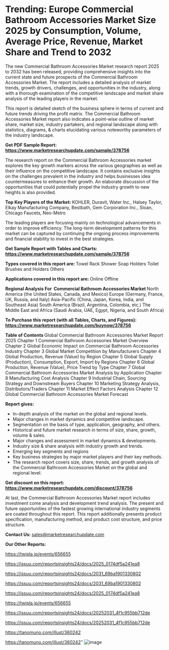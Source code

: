 # Trending: Europe Commercial Bathroom Accessories Market Size 2025 by Consumption, Volume, Average Price, Revenue, Market Share and Trend to 2032

The new Commercial Bathroom Accessories Market research report 2025 to 2032 has been released, providing comprehensive insights into the current state and future prospects of the Commercial Bathroom Accessories Market. The report includes a detailed analysis of market trends, growth drivers, challenges, and opportunities in the industry, along with a thorough examination of the competitive landscape and market share analysis of the leading players in the market.

This report is detailed sketch of the business sphere in terms of current and future trends driving the profit matrix. The Commercial Bathroom Accessories Market report also indicates a point-wise outline of market share, market size, industry partakers, and regional landscape along with statistics, diagrams, &amp; charts elucidating various noteworthy parameters of the industry landscape.

<strong><b>Get PDF Sample Report: <a href=https://www.marketresearchupdate.com/sample/378756>https://www.marketresearchupdate.com/sample/378756</a></b></strong>

The research report on the Commercial Bathroom Accessories market explores the key growth markers across the various geographies as well as their influence on the competitive landscape. It contains exclusive insights on the challenges prevalent in the industry and helps businesses idea countermeasures to enhance their growth. An elaborate discussion of the opportunities that could potentially propel the industry growth to new heights is also provided.

<strong><b>Top Key Players of the Market:
</b></strong>KOHLER, Duravit, Water Inc., Halsey Taylor, Elkay Manufacturing Company, Bestbath, Gem Corporation Inc., Sloan, Chicago Faucets, Neo-Metro<strong><b>
</b></strong>

The leading players are focusing mainly on technological advancements in order to improve efficiency. The long-term development patterns for this market can be captured by continuing the ongoing process improvements and financial stability to invest in the best strategies.

<strong><b>Get Sample Report with Tables and Charts: <a href=https://www.marketresearchupdate.com/sample/378756>https://www.marketresearchupdate.com/sample/378756</a></b></strong>

<strong><b>Types covered in this report are:
</b></strong>Towel Rack
Shower
Soap Holders
Toilet Brushes and Holders
Others<strong><b>
</b></strong>

<strong><b>Applications covered in this report are:
</b></strong>Online
Offline<strong><b>
</b></strong>

<strong><b>Regional Analysis For  Commercial Bathroom Accessories Market</b></strong><strong><b>
</b></strong>North America (the United States, Canada, and Mexico)
Europe (Germany, France, UK, Russia, and Italy)
Asia-Pacific (China, Japan, Korea, India, and Southeast Asia)
South America (Brazil, Argentina, Colombia, etc.)
The Middle East and Africa (Saudi Arabia, UAE, Egypt, Nigeria, and South Africa)

<strong><b>To Purchase this report (with all Tables, Charts, and Figures): <a href=https://www.marketresearchupdate.com/buynow/378756>https://www.marketresearchupdate.com/buynow/378756</a></b></strong>

<strong><b>Table of Contents</b></strong><strong><b>
</b></strong>Global Commercial Bathroom Accessories Market Report 2025
Chapter 1 Commercial Bathroom Accessories Market Overview
Chapter 2 Global Economic Impact on Commercial Bathroom Accessories Industry
Chapter 3 Global Market Competition by Manufacturers
Chapter 4 Global Production, Revenue (Value) by Region
Chapter 5 Global Supply (Production), Consumption, Export, Import by Regions
Chapter 6 Global Production, Revenue (Value), Price Trend by Type
Chapter 7 Global Commercial Bathroom Accessories Market Analysis by Application
Chapter 8 Manufacturing Cost Analysis
Chapter 9 Industrial Chain, Sourcing Strategy and Downstream Buyers
Chapter 10 Marketing Strategy Analysis, Distributors/Traders
Chapter 11 Market Effect Factors Analysis
Chapter 12 Global Commercial Bathroom Accessories Market Forecast

<strong><b>Report gives:</b></strong>

- In-depth analysis of the market on the global and regional levels.
- Major changes in market dynamics and competitive landscape.
- Segmentation on the basis of type, application, geography, and others.
- Historical and future market research in terms of size, share, growth, volume &amp; sales.
- Major changes and assessment in market dynamics &amp; developments.
- Industry size &amp; share analysis with industry growth and trends.
- Emerging key segments and regions
- Key business strategies by major market players and their key methods.
- The research report covers size, share, trends, and growth analysis of the Commercial Bathroom Accessories Market on the global and regional level.

<strong><b>Get discount on this report: <a href=https://www.marketresearchupdate.com/discount/378756>https://www.marketresearchupdate.com/discount/378756</a></b></strong>

At last, the Commercial Bathroom Accessories Market report includes investment come analysis and development trend analysis. The present and future opportunities of the fastest growing international industry segments are coated throughout this report. This report additionally presents product specification, manufacturing method, and product cost structure, and price structure.

<strong><b>Contact Us:
</b></strong>sales@marketresearchupdate.com

<strong>Our Other Reports:</strong>

<a href=https://twipla.jp/events/656655>https://twipla.jp/events/656655</a>

<a href=https://issuu.com/reportsinsights24/docs/2025_0174df5a241ea8>https://issuu.com/reportsinsights24/docs/2025_0174df5a241ea8</a>

<a href=https://issuu.com/reportsinsights24/docs/2031_69ba1901330802>https://issuu.com/reportsinsights24/docs/2031_69ba1901330802</a>

<a href=https://issuu.com/reportsinsights24/docs/2031_69ba1901330802>https://issuu.com/reportsinsights24/docs/2031_69ba1901330802</a>

<a href=https://issuu.com/reportsinsights24/docs/2025_0174df5a241ea8>https://issuu.com/reportsinsights24/docs/2025_0174df5a241ea8</a>

<a href=https://twipla.jp/events/656655>https://twipla.jp/events/656655</a>

<a href=https://issuu.com/reportsinsights24/docs/20252031_4f1c955bb712de>https://issuu.com/reportsinsights24/docs/20252031_4f1c955bb712de</a>

<a href=https://issuu.com/reportsinsights24/docs/20252031_4f1c955bb712de>https://issuu.com/reportsinsights24/docs/20252031_4f1c955bb712de</a>

<a href=https://tanomuno.com/illust/360242>https://tanomuno.com/illust/360242</a>

<a href=https://tanomuno.com/illust/360242>https://tanomuno.com/illust/360242</a>"
![image](https://github.com/user-attachments/assets/fc34107d-0ec4-43d1-97b1-e836f29fa856)
